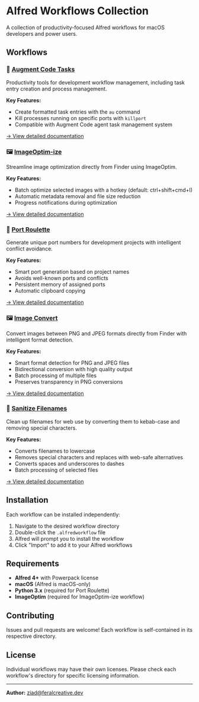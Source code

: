 # Alfred Workflows Collection

A collection of productivity-focused Alfred workflows for macOS developers and power users.

## Workflows

### 🔧 [Augment Code Tasks](./alfred-augment/)

Productivity tools for development workflow management, including task entry creation and process management.

**Key Features:**
- Create formatted task entries with the `au` command
- Kill processes running on specific ports with `killport`
- Compatible with Augment Code agent task management system

[→ View detailed documentation](./alfred-augment/README.md)

### 🖼️ [ImageOptim-ize](./imageoptim-ize/)

Streamline image optimization directly from Finder using ImageOptim.

**Key Features:**
- Batch optimize selected images with a hotkey (default: ctrl+shift+cmd+I)
- Automatic metadata removal and file size reduction
- Progress notifications during optimization

[→ View detailed documentation](./imageoptim-ize/README.md)

### 🎲 [Port Roulette](./port-roulette/)

Generate unique port numbers for development projects with intelligent conflict avoidance.

**Key Features:**
- Smart port generation based on project names
- Avoids well-known ports and conflicts
- Persistent memory of assigned ports
- Automatic clipboard copying

[→ View detailed documentation](./port-roulette/README.md)

### 🖼️ [Image Convert](./image-convert/)

Convert images between PNG and JPEG formats directly from Finder with intelligent format detection.

**Key Features:**
- Smart format detection for PNG and JPEG files
- Bidirectional conversion with high quality output
- Batch processing of multiple files
- Preserves transparency in PNG conversions

[→ View detailed documentation](./image-convert/README.md)

### 🧹 [Sanitize Filenames](./sanitize-filenames/)

Clean up filenames for web use by converting them to kebab-case and removing special characters.

**Key Features:**
- Converts filenames to lowercase
- Removes special characters and replaces with web-safe alternatives
- Converts spaces and underscores to dashes
- Batch processing of selected files

[→ View detailed documentation](./sanitize-filenames/README.md)

## Installation

Each workflow can be installed independently:

1. Navigate to the desired workflow directory
2. Double-click the `.alfredworkflow` file
3. Alfred will prompt you to install the workflow
4. Click "Import" to add it to your Alfred workflows

## Requirements

- **Alfred 4+** with Powerpack license
- **macOS** (Alfred is macOS-only)
- **Python 3.x** (required for Port Roulette)
- **ImageOptim** (required for ImageOptim-ize workflow)

## Contributing

Issues and pull requests are welcome! Each workflow is self-contained in its respective directory.

## License

Individual workflows may have their own licenses. Please check each workflow's directory for specific licensing information.

---

**Author:** [ziad@feralcreative.dev](mailto:ziad@feralcreative.dev)
